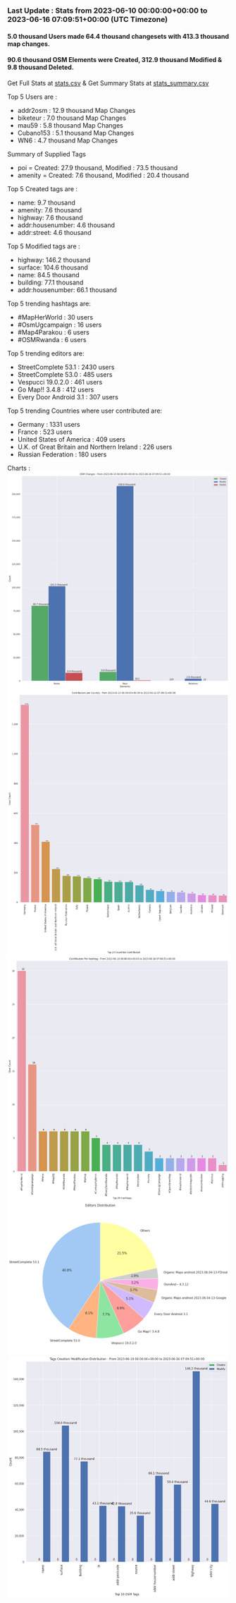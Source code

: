 ### Last Update : Stats from 2023-06-10 00:00:00+00:00 to 2023-06-16 07:09:51+00:00 (UTC Timezone)

#### 5.0 thousand Users made 64.4 thousand changesets with 413.3 thousand map changes.
#### 90.6 thousand OSM Elements were Created, 312.9 thousand Modified & 9.8 thousand Deleted.
Get Full Stats at [stats.csv](/stats/fieldmappers/Daily/stats.csv)
 & Get Summary Stats at [stats_summary.csv](/stats/fieldmappers/Daily/stats_summary.csv)

Top 5 Users are : 
- addr2osm : 12.9 thousand Map Changes
- biketeur : 7.0 thousand Map Changes
- mau59 : 5.8 thousand Map Changes
- Cubano153 : 5.1 thousand Map Changes
- WN6 : 4.7 thousand Map Changes

Summary of Supplied Tags
- poi = Created: 27.9 thousand, Modified : 73.5 thousand
- amenity = Created: 7.6 thousand, Modified : 20.4 thousand


Top 5 Created tags are :
- name: 9.7 thousand
- amenity: 7.6 thousand
- highway: 7.6 thousand
- addr:housenumber: 4.6 thousand
- addr:street: 4.6 thousand


Top 5 Modified tags are :
- highway: 146.2 thousand
- surface: 104.6 thousand
- name: 84.5 thousand
- building: 77.1 thousand
- addr:housenumber: 66.1 thousand


Top 5 trending hashtags are:
- #MapHerWorld : 30 users
- #OsmUgcampaign : 16 users
- #Map4Parakou : 6 users
- #OSMRwanda : 6 users


Top 5 trending editors are:
- StreetComplete 53.1 : 2430 users
- StreetComplete 53.0 : 485 users
- Vespucci 19.0.2.0 : 461 users
- Go Map!! 3.4.8 : 412 users
- Every Door Android 3.1 : 307 users


Top 5 trending Countries where user contributed are:
- Germany : 1331 users
- France : 523 users
- United States of America : 409 users
- U.K. of Great Britain and Northern Ireland : 226 users
- Russian Federation : 180 users


 Charts : 
![Alt text](./stats_osm_changes.png) 
![Alt text](./stats_users_per_country.png) 
![Alt text](./stats_users_per_hashtag.png) 
![Alt text](./stats_editors_pie_chart.png) 
![Alt text](./stats_tags.png) 
